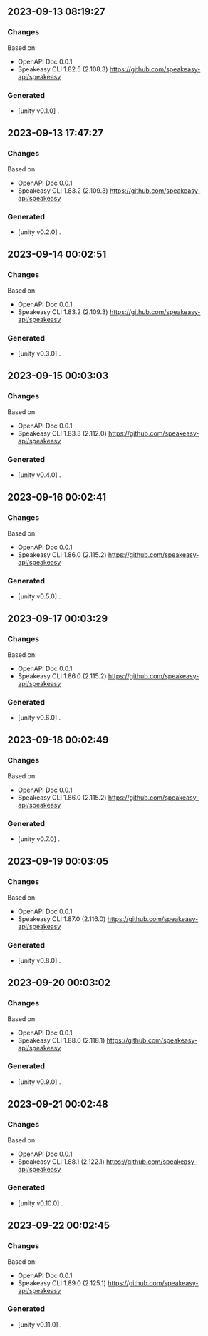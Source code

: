 

## 2023-09-13 08:19:27
### Changes
Based on:
- OpenAPI Doc 0.0.1 
- Speakeasy CLI 1.82.5 (2.108.3) https://github.com/speakeasy-api/speakeasy
### Generated
- [unity v0.1.0] .

## 2023-09-13 17:47:27
### Changes
Based on:
- OpenAPI Doc 0.0.1 
- Speakeasy CLI 1.83.2 (2.109.3) https://github.com/speakeasy-api/speakeasy
### Generated
- [unity v0.2.0] .

## 2023-09-14 00:02:51
### Changes
Based on:
- OpenAPI Doc 0.0.1 
- Speakeasy CLI 1.83.2 (2.109.3) https://github.com/speakeasy-api/speakeasy
### Generated
- [unity v0.3.0] .

## 2023-09-15 00:03:03
### Changes
Based on:
- OpenAPI Doc 0.0.1 
- Speakeasy CLI 1.83.3 (2.112.0) https://github.com/speakeasy-api/speakeasy
### Generated
- [unity v0.4.0] .

## 2023-09-16 00:02:41
### Changes
Based on:
- OpenAPI Doc 0.0.1 
- Speakeasy CLI 1.86.0 (2.115.2) https://github.com/speakeasy-api/speakeasy
### Generated
- [unity v0.5.0] .

## 2023-09-17 00:03:29
### Changes
Based on:
- OpenAPI Doc 0.0.1 
- Speakeasy CLI 1.86.0 (2.115.2) https://github.com/speakeasy-api/speakeasy
### Generated
- [unity v0.6.0] .

## 2023-09-18 00:02:49
### Changes
Based on:
- OpenAPI Doc 0.0.1 
- Speakeasy CLI 1.86.0 (2.115.2) https://github.com/speakeasy-api/speakeasy
### Generated
- [unity v0.7.0] .

## 2023-09-19 00:03:05
### Changes
Based on:
- OpenAPI Doc 0.0.1 
- Speakeasy CLI 1.87.0 (2.116.0) https://github.com/speakeasy-api/speakeasy
### Generated
- [unity v0.8.0] .

## 2023-09-20 00:03:02
### Changes
Based on:
- OpenAPI Doc 0.0.1 
- Speakeasy CLI 1.88.0 (2.118.1) https://github.com/speakeasy-api/speakeasy
### Generated
- [unity v0.9.0] .

## 2023-09-21 00:02:48
### Changes
Based on:
- OpenAPI Doc 0.0.1 
- Speakeasy CLI 1.88.1 (2.122.1) https://github.com/speakeasy-api/speakeasy
### Generated
- [unity v0.10.0] .

## 2023-09-22 00:02:45
### Changes
Based on:
- OpenAPI Doc 0.0.1 
- Speakeasy CLI 1.89.0 (2.125.1) https://github.com/speakeasy-api/speakeasy
### Generated
- [unity v0.11.0] .